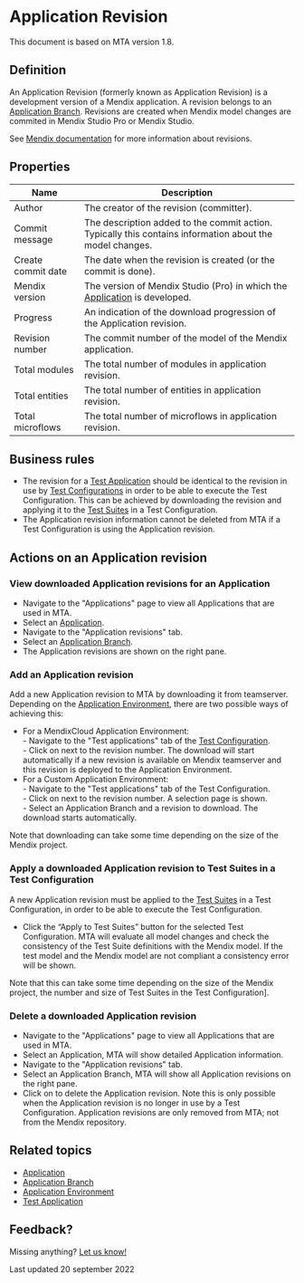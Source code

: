 # Application Revision

This document is based on MTA version 1.8.

## Definition

An Application Revision (formerly known as Application Revision) is a development version of a Mendix application. A revision belongs to an [Application Branch](application-branch). Revisions are created when Mendix model changes are commited in Mendix Studio Pro or Mendix Studio.

See [Mendix documentation](https://docs.mendix.com) for more information about revisions.

## Properties
| Name | Description |
| ----------- | ----------- |
| Author | The creator of the revision (committer). |
| Commit message | The description added to the commit action. Typically this contains information about the model changes. |
| Create commit date  | The date when the revision is created (or the commit is done). |
| Mendix version | The version of Mendix Studio (Pro) in which the [Application](application) is developed. |
| Progress | An indication of the download progression of the Application revision. |
| Revision number | The commit number of the model of the Mendix application. |
| Total modules | The total number of modules in application revision. |
| Total entities | The total number of entities in application revision. |
| Total microflows | The total number of microflows in application revision. |

## Business rules
- The revision for a [Test Application](test-application) should be identical to the revision in use by [Test Configurations](test-configuration) in order to be able to execute the Test Configuration. This can be achieved by downloading the revision and applying it to the [Test Suites](test-suite) in a Test Configuration.
- The Application revision information cannot be deleted from MTA if a Test Configuration is using the Application revision.

## Actions on an Application revision

### View downloaded Application revisions for an Application
- Navigate to the "Applications" page to view all Applications that are used in MTA.
- Select an [Application](application).
- Navigate to the "Application revisions" tab.
- Select an [Application Branch](application-branch).
- The Application revisions are shown on the right pane.

### Add an Application revision
Add a new Application revision to MTA by downloading it from teamserver.
Depending on the [Application Environment](application-environment), there are two possible ways of achieving this:
- For a MendixCloud Application Environment:<br /> - Navigate to the "Test applications" tab of the [Test Configuration](test-configuration).<br /> - Click on <i class="fas fa-sync"></i> next to the revision number. The download will start automatically if a new revision is available on Mendix teamserver and this revision is deployed to the Application Environment.
- For a Custom Application Environment:<br /> - Navigate to the "Test applications" tab of the Test Configuration.<br /> - Click on <i class="fa fa-pencil"></i> next to the revision number. A selection page is shown.<br /> - Select an Application Branch and a revision to download. The download starts automatically.

Note that downloading can take some time depending on the size of the Mendix project.

### Apply a downloaded Application revision to Test Suites in a Test Configuration
A new Application revision must be applied to the [Test Suites](test-suite) in a Test Configuration, in order to be able to execute the Test Configuration.
- Click the “Apply to Test Suites” button for the selected Test Configuration. MTA will evaluate all model changes and check the consistency of the Test Suite definitions with the Mendix model. If the test model and the Mendix model are not compliant a consistency error will be shown.

Note that this can take some time depending on the size of the Mendix project, the number and size of Test Suites in the Test Configuration].

### Delete a downloaded Application revision
- Navigate to the "Applications" page to view all Applications that are used in MTA.
- Select an Application, MTA will show detailed Application information.
- Navigate to the "Application revisions" tab.
- Select an Application Branch, MTA will show all Application revisions on the right pane.
- Click on <i class="fas fa-trash-alt"></i> to delete the Application revision. Note this is only possible when the Application revision is no longer in use by a Test Configuration. Application revisions are only removed from MTA; not from the Mendix repository.

## Related topics
- [Application](application)
- [Application Branch](application-branch)
- [Application Environment](application-environment)
- [Test Application](test-application)

## Feedback?
Missing anything? [Let us know!](mailto:support@menditect.com)

Last updated 20 september 2022